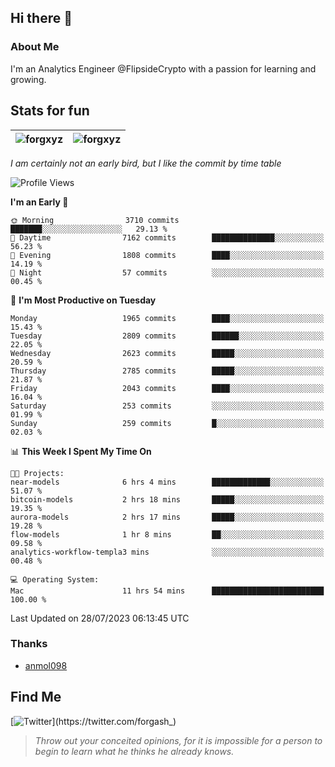 ## Hi there 👋

### About Me

I'm an Analytics Engineer @FlipsideCrypto with a passion for learning and growing.
  
## Stats for fun

| <img align="center" src="https://github-readme-streak-stats.herokuapp.com/?user=forgxyz&theme=tokyonight" alt="forgxyz" /> | <img align="center" src="https://github-readme-stats.vercel.app/api?username=forgxyz&theme=tokyonight&show_icons=true" alt="forgxyz" /> |
| ------------- |------------- |

*I am certainly not an early bird, but I like the commit by time table*  

<!--START_SECTION:waka-->
![Profile Views](http://img.shields.io/badge/Profile%20Views-3-blue)

**I'm an Early 🐤** 

```text
🌞 Morning                3710 commits        ███████░░░░░░░░░░░░░░░░░░   29.13 % 
🌆 Daytime                7162 commits        ██████████████░░░░░░░░░░░   56.23 % 
🌃 Evening                1808 commits        ████░░░░░░░░░░░░░░░░░░░░░   14.19 % 
🌙 Night                  57 commits          ░░░░░░░░░░░░░░░░░░░░░░░░░   00.45 % 
```
📅 **I'm Most Productive on Tuesday** 

```text
Monday                   1965 commits        ████░░░░░░░░░░░░░░░░░░░░░   15.43 % 
Tuesday                  2809 commits        ██████░░░░░░░░░░░░░░░░░░░   22.05 % 
Wednesday                2623 commits        █████░░░░░░░░░░░░░░░░░░░░   20.59 % 
Thursday                 2785 commits        █████░░░░░░░░░░░░░░░░░░░░   21.87 % 
Friday                   2043 commits        ████░░░░░░░░░░░░░░░░░░░░░   16.04 % 
Saturday                 253 commits         ░░░░░░░░░░░░░░░░░░░░░░░░░   01.99 % 
Sunday                   259 commits         █░░░░░░░░░░░░░░░░░░░░░░░░   02.03 % 
```


📊 **This Week I Spent My Time On** 

```text
🐱‍💻 Projects: 
near-models              6 hrs 4 mins        █████████████░░░░░░░░░░░░   51.07 % 
bitcoin-models           2 hrs 18 mins       █████░░░░░░░░░░░░░░░░░░░░   19.35 % 
aurora-models            2 hrs 17 mins       █████░░░░░░░░░░░░░░░░░░░░   19.28 % 
flow-models              1 hr 8 mins         ██░░░░░░░░░░░░░░░░░░░░░░░   09.58 % 
analytics-workflow-templa3 mins              ░░░░░░░░░░░░░░░░░░░░░░░░░   00.48 % 

💻 Operating System: 
Mac                      11 hrs 54 mins      █████████████████████████   100.00 % 
```


 Last Updated on 28/07/2023 06:13:45 UTC
<!--END_SECTION:waka-->

### Thanks
 - [anmol098](https://github.com/anmol098/waka-readme-stats/)
  
## Find Me
[![Twitter](https://img.shields.io/twitter/url/https/twitter.com/forgash_.svg?style=social&label=Follow%20%40forgash_)](https://twitter.com/forgash_)


> *Throw out your conceited opinions, for it is impossible for a person to begin to learn what he thinks he already knows.* 
